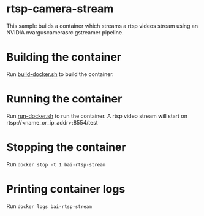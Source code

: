 # rtsp-camera-stream

This sample builds a container which streams a rtsp videos stream using an NVIDIA nvarguscamerasrc gstreamer pipeline.

# Building the container

Run [build-docker.sh](build-docker.sh) to build the container.

# Running the container

Run [run-docker.sh](run-docker.sh) to run the container.  A rtsp video stream will start on rtsp://<name_or_ip_addr>:8554/test

# Stopping the container

Run `docker stop -t 1 bai-rtsp-stream`

# Printing container logs

Run `docker logs bai-rtsp-stream`
